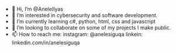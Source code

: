 - 👋 Hi, I’m @AneleIlyas
- 👀 I’m interested in cybersecurity and software development.
- 🌱 I’m currently learning c#, python, html, css and javascript
- 💞️ I’m looking to collaborate on some of my projects I make public.
- 📫 How to reach me:
     instagram: @anelesiguqa
     linkein: linkedin.com/in/anelesiguqa

<!---
AneleIlyas/AneleIlyas is a ✨ special ✨ repository because its `README.md` (this file) appears on your GitHub profile.
You can click the Preview link to take a look at your changes.
--->
